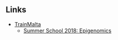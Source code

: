 ## Links
- [TrainMalta](https://www.um.edu.mt/project/trainmalta)
  - [Summer School 2018: Epigenomics](https://www.um.edu.mt/project/trainmalta/notices/summerschool2018epigenomics) 
